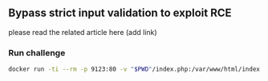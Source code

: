 ## Bypass strict input validation to exploit RCE

please read the related article here (add link)

### Run challenge
```bash
docker run -ti --rm -p 9123:80 -v "$PWD"/index.php:/var/www/html/index.php php:7.2-apache
```